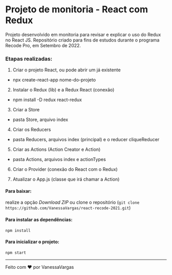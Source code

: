 # Projeto de monitoria - React com Redux

Projeto desenvolvido em monitoria para revisar e explicar o uso do Redux no React JS. Repositório criado para fins de estudos durante o programa Recode Pro, em Setembro de 2022.

### Etapas realizadas:
1. Criar o projeto React, ou pode abrir um já existente
- npx create-react-app nome-do-projeto

2. Instalar o Redux (lib) e a Redux React (conexão)
- npm install -D redux react-redux

3. Criar a Store
- pasta Store, arquivo index

4. Criar os Reducers
- pasta Reducers, arquivos index (principal) e o reducer cliqueReducer

5. Criar as Actions (Action Creator e Action)
- pasta Actions, arquivos index e actionTypes

6. Criar o Provider (conexão do React com o Redux)

7. Atualizar o App.js (classe que irá chamar a Action)


#### Para baixar:
realize a opção *Download ZIP* ou clone o repositório (`git clone https://github.com/VanessaVargas/react-recode-2021.git`)

#### Para instalar as dependências:
`npm install`

#### Para inicializar o projeto:
`npm start`

<hr>
Feito com ❤️ por VanessaVargas
